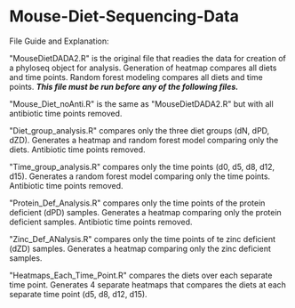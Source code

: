 # Mouse-Diet-Sequencing-Data

File Guide and Explanation:

"MouseDietDADA2.R" is the original file that readies the data for creation of a phyloseq object for analysis. Generation of heatmap compares all diets and time points. Random forest modeling compares all diets and time points. ***This file must be run before any of the following files.***

"Mouse_Diet_noAnti.R" is the same as "MouseDietDADA2.R" but with all antibiotic time points removed.

"Diet_group_analysis.R" compares only the three diet groups (dN, dPD, dZD). Generates a heatmap and random forest model comparing only the diets. Antibiotic time points removed.

"Time_group_analysis.R" compares only the time points (d0, d5, d8, d12, d15). Generates a random forest model comparing only the time points. Antibiotic time points removed.

"Protein_Def_Analysis.R" compares only the time points of the protein deficient (dPD) samples. Generates a heatmap comparing only the protein deficient samples. Antibiotic time points removed.

"Zinc_Def_ANalysis.R" compares only the time points of te zinc deficient (dZD) samples. Generates a heatmap comparing only the zinc deficient samples.

"Heatmaps_Each_Time_Point.R" compares the diets over each separate time point. Generates 4 separate heatmaps that compares the diets at each separate time point (d5, d8, d12, d15).

